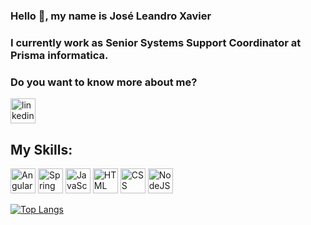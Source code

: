 ### Hello 👋, my name is José Leandro Xavier

### I currently work as Senior Systems Support Coordinator at Prisma informatica.

### Do you want to know more about me?
[<img src='https://cdn.jsdelivr.net/gh/devicons/devicon/icons/linkedin/linkedin-original.svg' alt='linkedin' height='40'>](https://www.linkedin.com/in/zeleandroxavier/)  

## My Skills:

<img  src="https://cdn.jsdelivr.net/gh/devicons/devicon/icons/angularjs/angularjs-original.svg" alt="Angular" title="Angular" width="40" height="40" style="max-width:100%;"></img>
<img  src="https://cdn.jsdelivr.net/gh/devicons/devicon/icons/spring/spring-original.svg" alt="Spring" title="Spring" width="40" height="40" style="max-width:100%;"></img>
<img  src="https://cdn.jsdelivr.net/gh/devicons/devicon/icons/javascript/javascript-original.svg" alt="JavaScript" title="JavaScript" width="40" height="40" style="max-width:100%;"></img>
<img  src="https://cdn.jsdelivr.net/gh/devicons/devicon/icons/html5/html5-original.svg" alt="HTML" title="HTML" width="40" height="40" style="max-width:100%;"></img>
<img  src="https://cdn.jsdelivr.net/gh/devicons/devicon/icons/css3/css3-original.svg" alt="CSS" title="CSS" width="40" height="40" style="max-width:100%;"></img>
<img  src="https://cdn.jsdelivr.net/gh/devicons/devicon/icons/nodejs/nodejs-original.svg" alt="NodeJS" title="NodeJS" width="40" height="40" style="max-width:100%;"></img>


[![Top Langs](https://github-readme-stats.vercel.app/api/top-langs/?username=zeleandroxavier)](https://github.com/anuraghazra/github-readme-stats)


<!--
**zeleandroxavier/zeleandroxavier** is a ✨ _special_ ✨ repository because its `README.md` (this file) appears on your GitHub profile.

Here are some ideas to get you started:

- 🔭 I’m currently working on ...
- 🌱 I’m currently learning ...
- 👯 I’m looking to collaborate on ...
- 🤔 I’m looking for help with ...
- 💬 Ask me about ...
- 📫 How to reach me: ...
- 😄 Pronouns: ...
- ⚡ Fun fact: ...
-->

